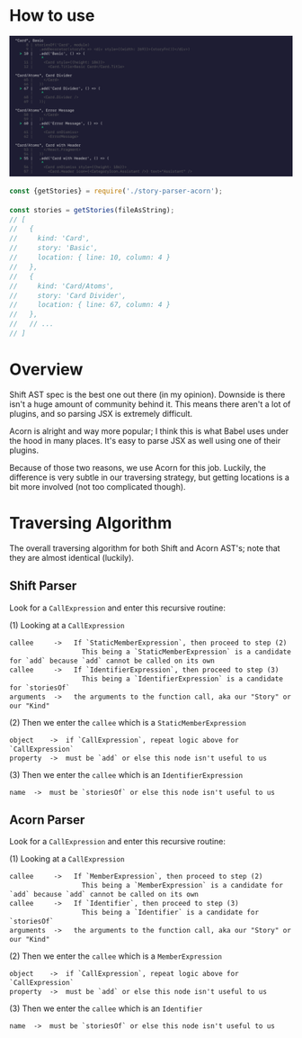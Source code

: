 
# How to use

<img width="900" src="screenshot.png" />

```js
const {getStories} = require('./story-parser-acorn');

const stories = getStories(fileAsString);
// [
//   {
//     kind: 'Card',
//     story: 'Basic',
//     location: { line: 10, column: 4 }
//   },
//   {
//     kind: 'Card/Atoms',
//     story: 'Card Divider',
//     location: { line: 67, column: 4 }
//   },
//   // ...
// ]

```

# Overview

Shift AST spec is the best one out there (in my opinion). Downside is there isn't a huge amount of community behind it. This means there aren't a lot of plugins, and so parsing JSX is extremely difficult.

Acorn is alright and way more popular; I think this is what Babel uses under the hood in many places. It's easy to parse JSX as well using one of their plugins.

Because of those two reasons, we use Acorn for this job. Luckily, the difference is very subtle in our traversing strategy, but getting locations is a bit more involved (not too complicated though).

# Traversing Algorithm

The overall traversing algorithm for both Shift and Acorn AST's; note that they are almost identical (luckily).

## Shift Parser

Look for a `CallExpression` and enter this recursive routine:

(1) Looking at a `CallExpression`
```
callee     ->   If `StaticMemberExpression`, then proceed to step (2)
                  This being a `StaticMemberExpression` is a candidate for `add` because `add` cannot be called on its own
callee     ->   If `IdentifierExpression`, then proceed to step (3)
                  This being a `IdentifierExpression` is a candidate for `storiesOf`
arguments  ->   the arguments to the function call, aka our "Story" or our "Kind"
```

(2) Then we enter the `callee` which is a `StaticMemberExpression`
```
object    ->  if `CallExpression`, repeat logic above for `CallExpression`
property  ->  must be `add` or else this node isn't useful to us
```

(3) Then we enter the `callee` which is an `IdentifierExpression`
```
name  ->  must be `storiesOf` or else this node isn't useful to us
```


## Acorn Parser

Look for a `CallExpression` and enter this recursive routine:

(1) Looking at a `CallExpression`
```
callee     ->   If `MemberExpression`, then proceed to step (2)
                  This being a `MemberExpression` is a candidate for `add` because `add` cannot be called on its own
callee     ->   If `Identifier`, then proceed to step (3)
                  This being a `Identifier` is a candidate for `storiesOf`
arguments  ->   the arguments to the function call, aka our "Story" or our "Kind"
```

(2) Then we enter the `callee` which is a `MemberExpression`
```
object    ->  if `CallExpression`, repeat logic above for `CallExpression`
property  ->  must be `add` or else this node isn't useful to us
```

(3) Then we enter the `callee` which is an `Identifier`
```
name  ->  must be `storiesOf` or else this node isn't useful to us
```
